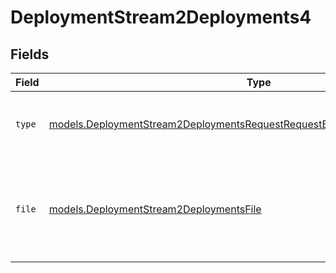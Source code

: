 # DeploymentStream2Deployments4


## Fields

| Field                                                                                                                                                          | Type                                                                                                                                                           | Required                                                                                                                                                       | Description                                                                                                                                                    |
| -------------------------------------------------------------------------------------------------------------------------------------------------------------- | -------------------------------------------------------------------------------------------------------------------------------------------------------------- | -------------------------------------------------------------------------------------------------------------------------------------------------------------- | -------------------------------------------------------------------------------------------------------------------------------------------------------------- |
| `type`                                                                                                                                                         | [models.DeploymentStream2DeploymentsRequestRequestBodyMessages3Content4Type](../models/deploymentstream2deploymentsrequestrequestbodymessages3content4type.md) | :heavy_check_mark:                                                                                                                                             | The type of the content part. Always `file`.                                                                                                                   |
| `file`                                                                                                                                                         | [models.DeploymentStream2DeploymentsFile](../models/deploymentstream2deploymentsfile.md)                                                                       | :heavy_check_mark:                                                                                                                                             | File data for the content part. Must contain either file_data or uri, but not both.                                                                            |